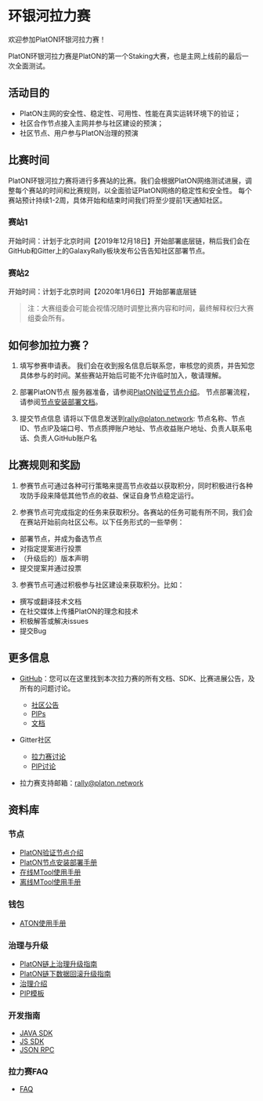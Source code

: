 # 环银河拉力赛

欢迎参加PlatON环银河拉力赛！

PlatON环银河拉力赛是PlatON的第一个Staking大赛，也是主网上线前的最后一次全面测试。

## 活动目的

- PlatON主网的安全性、稳定性、可用性、性能在真实运转环境下的验证；
- 社区合作节点接入主网并参与社区建设的预演；
- 社区节点、用户参与PlatON治理的预演

## 比赛时间
PlatON环银河拉力赛将进行多赛站的比赛。我们会根据PlatON网络测试进展，调整每个赛站的时间和比赛规则，以全面验证PlatON网络的稳定性和安全性。
每个赛站预计持续1-2周，具体开始和结束时间我们将至少提前1天通知社区。

### 赛站1
开始时间：计划于北京时间【2019年12月18日】开始部署底层链，稍后我们会在GitHub和Gitter上的GalaxyRally板块发布公告告知社区部署节点。

### 赛站2
开始时间：计划于北京时间【2020年1月6日】开始部署底层链

>注：大赛组委会可能会视情况随时调整比赛内容和时间，最终解释权归大赛组委会所有。

## 如何参加拉力赛？
1. 填写参赛申请表。
我们会在收到报名信息后联系您，审核您的资质，并告知您具体参与的时间。某些赛站开始后可能不允许临时加入，敬请理解。

2. 部署PlatON节点
服务器准备，请参阅[PlatON验证节点介绍](https://github.com/PlatONnetwork/GalaxyRally/blob/master/technologies/PlatON验证节点介绍.md)。
节点部署流程，请参阅[节点安装部署文档](https://github.com/PlatONnetwork/GalaxyRally/blob/master/technologies/PlatON%E8%8A%82%E7%82%B9%E5%AE%89%E8%A3%85%E9%83%A8%E7%BD%B2%E6%89%8B%E5%86%8C.md)。

3. 提交节点信息
请将以下信息发送到[rally@platon.network](mailto:rally@platon.network):
节点名称、节点ID、节点IP及端口号、节点质押账户地址、节点收益账户地址、负责人联系电话、负责人GitHub账户名


## 比赛规则和奖励

1. 参赛节点可通过各种可行策略来提高节点收益以获取积分，同时积极进行各种攻防手段来降低其他节点的收益、保证自身节点稳定运行。

2. 参赛节点可完成指定的任务来获取积分。各赛站的任务可能有所不同，我们会在赛站开始前向社区公布。以下任务形式的一些举例：

- 部署节点，并成为备选节点
- 对指定提案进行投票
- （升级后的）版本声明
- 提交提案并通过投票

3. 参赛节点可通过积极参与社区建设来获取积分。比如：

- 撰写或翻译技术文档
- 在社交媒体上传播PlatON的理念和技术
- 积极解答或解决issues
- 提交Bug

## 更多信息

- [GitHub](https://github.com/PlatONnetwork/GalaxyRally)：您可以在这里找到本次拉力赛的所有文档、SDK、比赛进展公告，及所有的问题讨论。

   * [社区公告](https://github.com/PlatONnetwork/GalaxyRally/tree/master/announcement)
   * [PIPs](https://github.com/PlatONnetwork/GalaxyRally/tree/master/PIPs)
   * [文档](https://github.com/PlatONnetwork/GalaxyRally/tree/master/technologies)
 
- Gitter社区
    * [拉力赛讨论](https://gitter.im/PlatON_Network/Rally)
    * [PIP讨论](https://gitter.im/PlatON_Network/PIP)
- 拉力赛支持邮箱：[rally@platon.network](mailto:rally@platon.network)


## 资料库

### 节点

- [PlatON验证节点介绍](https://github.com/PlatONnetwork/GalaxyRally/blob/master/technologies/PlatON验证节点介绍.md)
- [PlatON节点安装部署手册](https://github.com/PlatONnetwork/GalaxyRally/blob/master/technologies/PlatON节点安装部署手册.md)
- [在线MTool使用手册](https://github.com/PlatONnetwork/GalaxyRally/blob/master/technologies/在线MTool使用手册.md)
- [离线MTool使用手册](https://github.com/PlatONnetwork/GalaxyRally/blob/master/technologies/离线MTool使用手册.md)

### 钱包

- [ATON使用手册](https://github.com/PlatONnetwork/GalaxyRally/blob/master/technologies/ATON钱包用户使用手册.md)

### 治理与升级

- [PlatON链上治理升级指南](https://github.com/PlatONnetwork/GalaxyRally/blob/master/technologies/链上治理升级指南.md)
- [PlatON链下数据回滚升级指南](https://github.com/PlatONnetwork/GalaxyRally/blob/master/technologies/链下数据回滚升级指南.md)
- [治理介绍](https://github.com/PlatONnetwork/GalaxyRally/blob/master/PIPs/PIP-1.md)
- [PIP模板](https://github.com/PlatONnetwork/GalaxyRally/tree/master/templates)

### 开发指南

- [JAVA SDK](https://github.com/PlatONnetwork/GalaxyRally/blob/master/technologies/Java-SDK.md)
- [JS SDK](https://github.com/PlatONnetwork/GalaxyRally/blob/master/technologies/JavaScript-SDK.md)
- [JSON RPC](https://github.com/PlatONnetwork/GalaxyRally/blob/master/technologies/JSONRPC-SDK.md) 

### 拉力赛FAQ

- [FAQ](https://github.com/PlatONnetwork/GalaxyRally/blob/master/FAQ.md)
